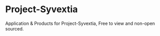 # Project-Syvextia
Application &amp; Products for Project-Syvextia, Free to view and non-open sourced.
